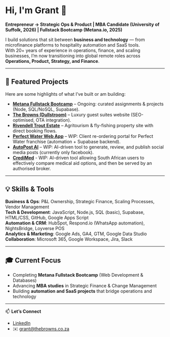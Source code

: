 # Hi, I'm Grant 👋

**Entrepreneur → Strategic Ops & Product | MBA Candidate (University of Suffolk, 2026) | Fullstack Bootcamp (Metana.io, 2025)**  

I build solutions that sit between **business and technology** — from microfinance platforms to hospitality automation and SaaS tools.  
With 20+ years of experience in operations, finance, and scaling businesses, I’m now transitioning into global remote roles across **Operations, Product, Strategy, and Finance**.  

---

## 🚀 Featured Projects
Here are some highlights of what I’ve built or am building:

- **[Metana Fullstack Bootcamp](#)** – Ongoing: curated assignments & projects (Node, SQL/NoSQL, Supabase).  
- **[The Browns (Dullstroom)](#)** – Luxury guest suites website (SEO-optimised, OTA integration).  
- **[Rivendell Trout Estate](#)** – Agritourism & fly-fishing property site with direct booking flows.  
- **[Perfect Water Web App](#)** – WIP: Client re-ordering portal for Perfect Water franchise (automation + Supabase backend).  
- **[AutoPost AI](#)** – WIP: AI-driven tool to generate, review, and publish social media posts (currently only facebook).
- **[CrediMed](#)** - WIP: AI-driven tool allowing South African users to effectively compare medical aid options, and then be served by an authorised broker. 

---

## 💡 Skills & Tools
**Business & Ops**: P&L Ownership, Strategic Finance, Scaling Processes, Vendor Management  
**Tech & Development**: JavaScript, Node.js, SQL (basic), Supabase, HTML/CSS, GitHub, Google Apps Script  
**Automation & CRM**: HubSpot, Respond.io (WhatsApp automation), NightsBridge, Loyverse POS  
**Analytics & Marketing**: Google Ads, GA4, GTM, Google Data Studio  
**Collaboration**: Microsoft 365, Google Workspace, Jira, Slack  

---

## 🎓 Current Focus
- Completing **Metana Fullstack Bootcamp** (Web Development & Databases)  
- Advancing **MBA studies** in Strategic Finance & Change Management  
- Building **automation and SaaS projects** that bridge operations and technology  

---

📫 **Let’s Connect**  
- [LinkedIn](https://www.linkedin.com/in/grant-brown1)  
- ✉️ grant@thebrowns.co.za  
